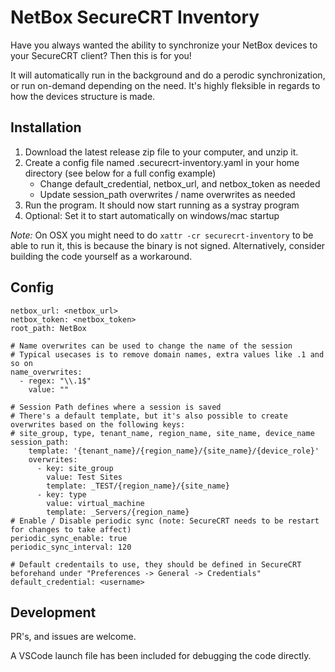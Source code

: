 # NetBox SecureCRT Inventory
Have you always wanted the ability to synchronize your NetBox devices to your SecureCRT client? Then this is for you!

It will automatically run in the background and do a perodic synchronization, or run on-demand depending on the need. It's highly fleksible in regards to how the devices structure is made.

## Installation
1. Download the latest release zip file to your computer, and unzip it.
2. Create a config file named .securecrt-inventory.yaml in your home directory (see below for a full config example)
   - Change default_credential, netbox_url, and netbox_token as needed
   - Update session_path overwrites / name overwrites as needed
3. Run the program. It should now start running as a systray program
4. Optional: Set it to start automatically on windows/mac startup

*Note:* On OSX you might need to do `xattr -cr securecrt-inventory` to be able to run it, this is because the binary is not signed. Alternatively, consider building the code yourself as a workaround.

## Config
```
netbox_url: <netbox_url>
netbox_token: <netbox_token>
root_path: NetBox

# Name overwrites can be used to change the name of the session
# Typical usecases is to remove domain names, extra values like .1 and so on
name_overwrites:
  - regex: "\\.1$"
    value: ""

# Session Path defines where a session is saved
# There's a default template, but it's also possible to create overwrites based on the following keys:
# site_group, type, tenant_name, region_name, site_name, device_name
session_path:
    template: '{tenant_name}/{region_name}/{site_name}/{device_role}'
    overwrites:
      - key: site_group
        value: Test Sites
        template: _TEST/{region_name}/{site_name}
      - key: type
        value: virtual_machine
        template: _Servers/{region_name}
# Enable / Disable periodic sync (note: SecureCRT needs to be restart for changes to take affect)
periodic_sync_enable: true
periodic_sync_interval: 120

# Default credentails to use, they should be defined in SecureCRT beforehand under "Preferences -> General -> Credentials"
default_credential: <username>
```

## Development
PR's, and issues are welcome.

A VSCode launch file has been included for debugging the code directly.
